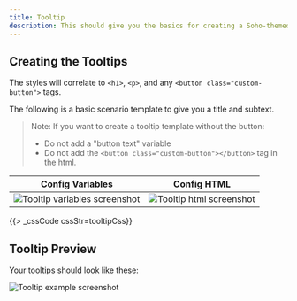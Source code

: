 ```yaml
---
title: Tooltip
description: This should give you the basics for creating a Soho-themed tooltip.
---
```


## Creating the Tooltips

The styles will correlate to `<h1>`, `<p>`, and any `<button class="custom-button">` tags.

The following is a basic scenario template to give you a title and subtext.

> Note: If you want to create a tooltip template without the button:
>
> - Do not add a "button text" variable
> - Do not add the `<button class="custom-button"></button>` tag in the html.


<table>
    <thead>
        <tr>
            <th>Config Variables</th>
            <th>Config HTML</th>
        </tr>
    </thead>
    <tr>
        <td><img src="images/tooltip-variables.png" alt="Tooltip variables screenshot"/></td>
        <td><img src="images/tooltip-html.png" alt="Tooltip html screenshot"/></td>
    </tr>
</table>


{{> _cssCode cssStr=tooltipCss}}


## Tooltip Preview

Your tooltips should look like these:

<img src="images/tooltips.png" alt="Tooltip example screenshot"/>
